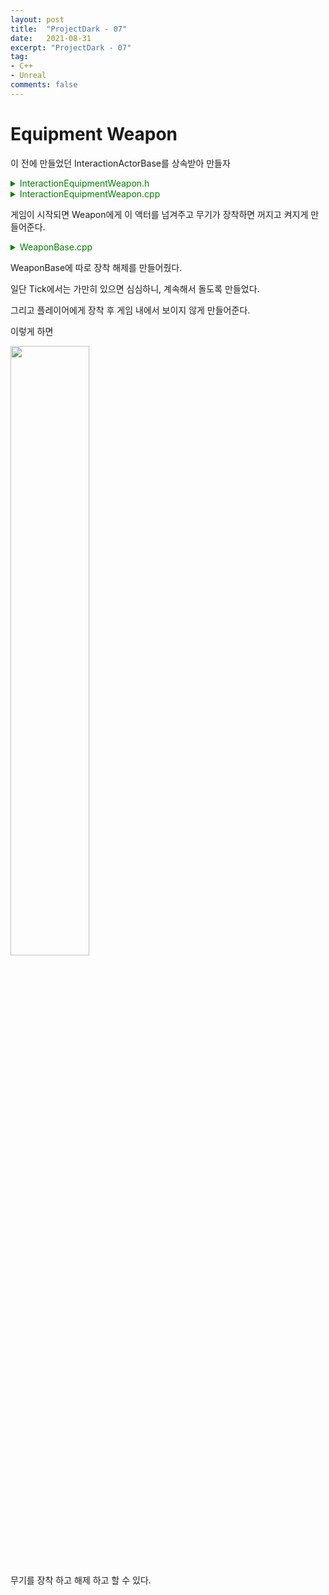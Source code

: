 ```yaml
---
layout: post
title:  "ProjectDark - 07"
date:   2021-08-31
excerpt: "ProjectDark - 07"
tag:
- C++
- Unreal
comments: false
---
```


# Equipment Weapon

이 전에 만들었던 InteractionActorBase를 상속받아 만들자

<details>
<summary style="color:green">InteractionEquipmentWeapon.h</summary>
<div markdown="1">

```
UCLASS()
class PROJECTDARK_API AInteractionEquipmentWeapon : public AInteractionActorBase
{
	GENERATED_BODY()
	
public:
	AInteractionEquipmentWeapon();

protected:
	virtual void BeginPlay() override;

public:
	virtual void Tick(float DeltaTime) override;

private:
	UPROPERTY(EditAnywhere, Category = "Weapon", meta = (AllowPrivateAccess = "True"))
	class USkeletalMeshComponent* WeaponMesh;

	UPROPERTY(EditAnywhere, Category = "Weapon", meta = (AllowPrivateAccess = "True"))
	class AWeaponBase* EqipmentWeapon;

	UPROPERTY(EditAnywhere, Category = "Weapon", meta = (AllowPrivateAccess = "True"))
	FRotator StartRotation;

	UPROPERTY(EditAnywhere, Category = "Weapon", meta = (AllowPrivateAccess = "True"))
	float RotationSpeed;

public:
	virtual void PlayInteraction() override;

	virtual void PlayInteraction(const class AMainPlayer* MainPlayer) override;

	void SetActiveActor(bool bIsActive);
};

```

</div>
</details>

<details>
<summary style="color:green">InteractionEquipmentWeapon.cpp</summary>
<div markdown="1">

```
// Fill out your copyright notice in the Description page of Project Settings.


#include "InteractionEquipmentWeapon.h"


#include "Components/SkeletalMeshComponent.h"
#include "MainPlayerCodes/WeaponBase.h"

AInteractionEquipmentWeapon::AInteractionEquipmentWeapon()
{
	WeaponMesh = CreateDefaultSubobject<USkeletalMeshComponent>(TEXT("WeaponMesh"));
	SetRootComponent(WeaponMesh);

}

void AInteractionEquipmentWeapon::BeginPlay()
{
	Super::BeginPlay();

	if (EqipmentWeapon == NULL)
	{
		Destroy();
	}

	else
	{
		EqipmentWeapon->SetInteractionWeapon(this);
		EqipmentWeapon->SetActiveActor(false);
	}

	SetActorRotation(StartRotation);
}

void AInteractionEquipmentWeapon::Tick(float DeltaTime)
{
	Super::Tick(DeltaTime);

	FRotator IdleRotator = FRotator(GetActorRotation().Pitch, GetActorRotation().Yaw + DeltaTime * RotationSpeed, GetActorRotation().Roll);
	SetActorRotation(IdleRotator);
}

void AInteractionEquipmentWeapon::PlayInteraction()
{
	Super::PlayInteraction();
}

void AInteractionEquipmentWeapon::PlayInteraction(const AMainPlayer* MainPlayer)
{
	Super::PlayInteraction(MainPlayer);

	EqipmentWeapon->AttachToPlayer();
	EqipmentWeapon->SetActiveActor(true);

	SetActiveActor(false);
}

void AInteractionEquipmentWeapon::SetActiveActor(bool bIsActive)
{
	SetActorHiddenInGame(!bIsActive);

	SetActorEnableCollision(bIsActive);

	SetActorTickEnabled(bIsActive);
}


```

</div>
</details>

게임이 시작되면 Weapon에게 이 액터를 넘겨주고 무기가 장착하면 꺼지고 켜지게 만들어준다.

<details>
<summary style="color:green">WeaponBase.cpp</summary>
<div markdown="1">

```
void AWeaponBase::Detach()
{
	if(InteractionWeapon)
	{
		WeaponMesh->USkinnedMeshComponent::SetMasterPoseComponent(NULL);
		DetachFromActor(FDetachmentTransformRules::KeepWorldTransform);
		InteractionWeapon->SetActiveActor(true);
		SetActiveActor(false);
	}
}
```

</div>
</details>

WeaponBase에 따로 장착 해제를 만들어줬다.

일단 Tick에서는 가만히 있으면 심심하니, 계속해서 돌도록 만들었다.

그리고 플레이어에게 장착 후 게임 내에서 보이지 않게 만들어준다.

이렇게 하면

<img src = "../assets/img/project/unreal_project_dark/07/EuipWeapon.gif" width="50%">

무기를 장착 하고 해제 하고 할 수 있다.